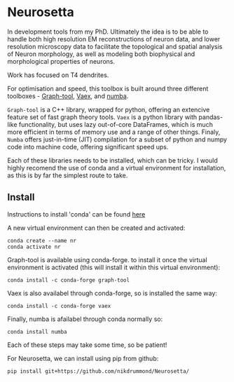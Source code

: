 # Neurosetta

In development tools from my PhD. Ultimately the idea is to be able to handle both high resolution EM reconstructions of neuron data, and lower resolution microscopy data to facilitate the topological and spatial analysis of Neuron morphology, as well as modeling both biophysical and morphological properties of neurons.

Work has focused on T4 dendrites.

For optimisation and speed, this toolbox is built around three different toolboxes - [Graph-tool](https://graph-tool.skewed.de/), [Vaex](https://vaex.io/), and [numba](https://numba.pydata.org/).

`Graph-tool` is a C++ library, wrapped for python, offering an extencive feature set of fast graph theory tools. `Vaex` is a python library with pandas-like functionality, but uses lazy out-of-core DataFrames, which is much more efficient in terms of memory use and a range of other things. Finaly, `Numba` offers just-in-time (JIT) compilation for a subset of python and numpy code into machine code, offering significant speed ups.

Each of these libraries needs to be installed, which can be tricky. I would highly recomend the use of conda and a virtual environment for installation, as this is by far the simplest route to take.

## Install

Instructions to install 'conda' can be found [here](https://conda.io/projects/conda/en/latest/user-guide/install/index.html)

A new virtual environment can then be created and activated:

```
conda create --name nr
conda activate nr
```

Graph-tool is available using conda-forge. to install it once the virtual environment is activated (this will install it within this virtual environment):

```
conda install -c conda-forge graph-tool
```

Vaex is also availabel through conda-forge, so is installed the same way:

```
conda install -c conda-forge vaex
```

Finally, numba is afailabel through conda normally so:

```
conda install numba
```

Each of these steps may take some time, so be patient!

For Neurosetta, we can install using pip from github:

```
pip install git+https://github.com/nikdrummond/Neurosetta/
```

